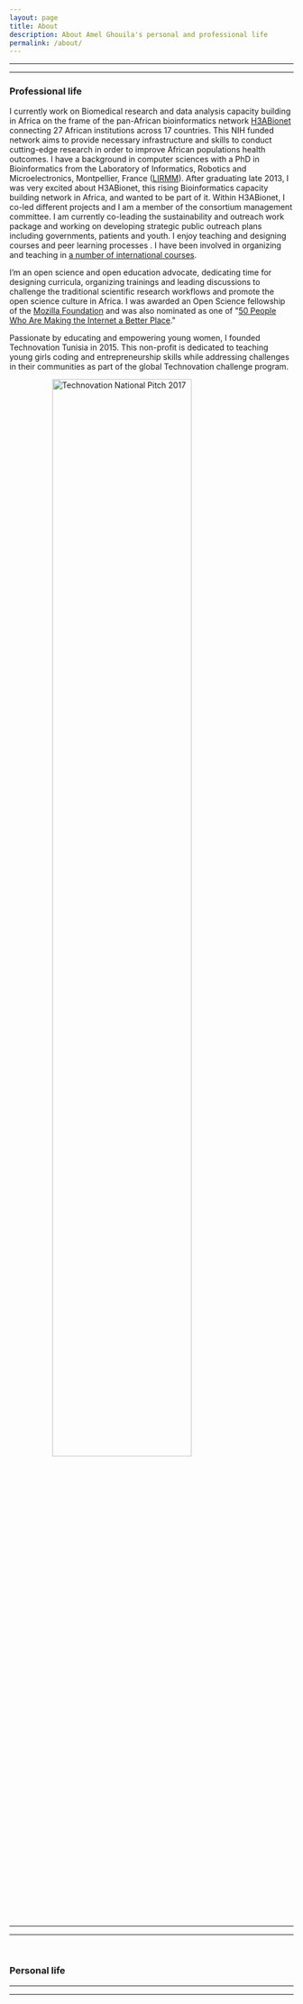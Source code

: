 ```yaml
---
layout: page
title: About
description: About Amel Ghouila's personal and professional life
permalink: /about/
---
```


***
***


### Professional life

I currently work on Biomedical research and data analysis capacity building in Africa on the frame of the pan-African bioinformatics network [H3ABionet](https://h3abionet.org/) connecting 27 African institutions across 17 countries. This NIH funded network aims to provide necessary infrastructure and skills to conduct cutting-edge research in order to improve African populations health outcomes. 
 I have a background in computer sciences with a PhD in Bioinformatics from the Laboratory of
Informatics, Robotics and Microelectronics, Montpellier, France ([LIRMM](http://www.lirmm.fr/)). After graduating late 2013, I was very excited about H3ABionet, this rising Bioinformatics capacity building network in Africa, and wanted to be part of it. 
Within H3ABionet,  I co-led different  projects and I am a member of the consortium management committee.  I am currently co-leading the sustainability and outreach work package and  working on developing  strategic public outreach plans including governments, patients and youth. 
I enjoy teaching and designing courses and peer learning processes . I have been involved in organizing and teaching in [a number of international courses](/teaching).

I’m an  open science and open education advocate, dedicating time for designing curricula, organizing trainings and  leading discussions to  challenge the traditional scientific research workflows and  promote the open science culture in Africa. I was awarded an Open Science fellowship of the [Mozilla Foundation](https://www.mozilla.org/en-US/) and was also nominated as one of "[50 People Who Are Making the Internet a Better Place](https://medium.com/read-write-participate/50-people-who-are-making-the-internet-a-better-place-10a7864403d)." 

Passionate by educating and empowering young women, I founded Technovation Tunisia in 2015. This non-profit is dedicated to teaching young girls coding and entrepreneurship skills while addressing challenges in their communities as part of the global  Technovation challenge program. 





<img src="/images/AmelGhouilaTechnovation.JPG" alt="Technovation National Pitch 2017" style="width:70%;display:block;margin-left:auto;margin-right:auto">

***
***
<br>

### Personal life



***
***
